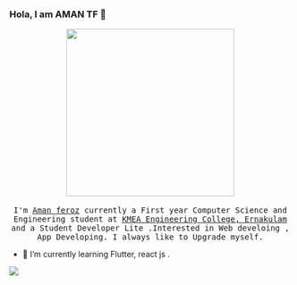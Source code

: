 ### Hola, I am AMAN TF 👋

 <p align="center">
 <img src = "images/7zon.gif" width ="300">
  <br /><br />
  <samp>
    I'm <a href="https://www.linkedin.com/in/aman-feroz-84b8b8210/">Aman feroz</a> currently a First year Computer Science and Engineering student at <a     href="http://www.kmeacollege.ac.in/">KMEA Engineering College, Ernakulam</a> and a Student Developer Lite .Interested in Web develoing , App Developing.
   I always like to Upgrade myself.
  </samp>
</p> 

- 🌱 I’m currently learning Flutter, react js .


<img src = "https://github-readme-stats.vercel.app/api?username=aman10d&&show_icons=true&title_color=32CD32&icon_color=87CEFA&text_color=daf7dc&bg_color=000000">


